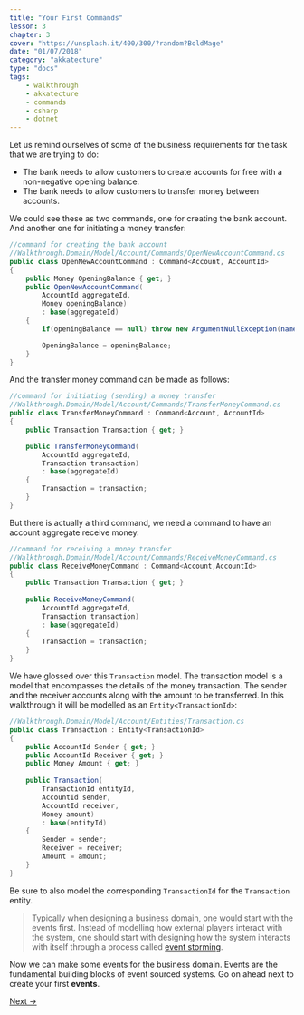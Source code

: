 ```yaml
---
title: "Your First Commands"
lesson: 3
chapter: 3
cover: "https://unsplash.it/400/300/?random?BoldMage"
date: "01/07/2018"
category: "akkatecture"
type: "docs"
tags:
    - walkthrough
    - akkatecture
    - commands
    - csharp
    - dotnet
---
```

Let us remind ourselves of some of the business requirements for the task that we are trying to do:

* The bank needs to allow customers to create accounts for free with a non-negative opening balance.
* The bank needs to allow customers to transfer money between accounts.

We could see these as two commands, one for creating the bank account. And another one for initiating a money transfer:

```csharp
//command for creating the bank account
//Walkthrough.Domain/Model/Account/Commands/OpenNewAccountCommand.cs
public class OpenNewAccountCommand : Command<Account, AccountId> 
{
    public Money OpeningBalance { get; }
    public OpenNewAccountCommand(
        AccountId aggregateId,
        Money openingBalance)
        : base(aggregateId)
    {
        if(openingBalance == null) throw new ArgumentNullException(nameof(openingBalance));

        OpeningBalance = openingBalance;
    }
}
```

And the transfer money command can be made as follows:

```csharp
//command for initiating (sending) a money transfer
//Walkthrough.Domain/Model/Account/Commands/TransferMoneyCommand.cs
public class TransferMoneyCommand : Command<Account, AccountId>
{
    public Transaction Transaction { get; }

    public TransferMoneyCommand(
        AccountId aggregateId,
        Transaction transaction)
        : base(aggregateId)
    {
        Transaction = transaction;
    }
}
```

But there is actually a third command, we need a command to have an account aggregate receive money.

```csharp
//command for receiving a money transfer
//Walkthrough.Domain/Model/Account/Commands/ReceiveMoneyCommand.cs
public class ReceiveMoneyCommand : Command<Account,AccountId>
{
    public Transaction Transaction { get; }
        
    public ReceiveMoneyCommand(
        AccountId aggregateId, 
        Transaction transaction) 
        : base(aggregateId) 
    {
        Transaction = transaction;
    }
}
```

We have glossed over this `Transaction` model. The transaction model is a model that encompasses the details of the money transaction. The sender and the receiver accounts along with the amount to be transferred. In this walkthrough it will be modelled as an `Entity<TransactionId>`:

```csharp
//Walkthrough.Domain/Model/Account/Entities/Transaction.cs
public class Transaction : Entity<TransactionId>
{
    public AccountId Sender { get; }
    public AccountId Receiver { get; }
    public Money Amount { get; }
        
    public Transaction(
        TransactionId entityId,
        AccountId sender,
        AccountId receiver,
        Money amount)
        : base(entityId)
    {
        Sender = sender;
        Receiver = receiver;
        Amount = amount;
    }
}
```
Be sure to also model the corresponding `TransactionId` for the `Transaction` entity.

> Typically when designing a business domain, one would start with the events first. Instead of modelling how external players interact with the system, one should start with designing how the system interacts with itself through a process called [event storming](https://en.wikipedia.org/wiki/Event_storming).


Now we can make some events for the business domain. Events are the fundamental building blocks of event sourced systems. Go on ahead next to create your first **events**.

[Next →](/docs/your-first-events)